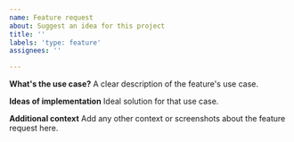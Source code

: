 ```yaml
---
name: Feature request
about: Suggest an idea for this project
title: ''
labels: 'type: feature'
assignees: ''

---
```


**What's the use case?**
A clear description of the feature's use case.

**Ideas of implementation**
Ideal solution for that use case.

**Additional context**
Add any other context or screenshots about the feature request here.
